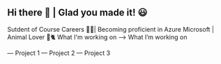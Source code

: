 ## Hi there 👋 | Glad you made it! 😃
Sutdent of Course Careers 👩‍🎓| 
Becoming proficient in Azure Microsoft | 
Animal Lover 🐶🐈
What I'm working on --> 
What I’m working on 

— Project 1 
— Project 2 
— Project 3

<!--
**gtookes1/gtookes1** is a ✨ _special_ ✨ repository because its `README.md` (this file) appears on your GitHub profile.

Here are some ideas to get you started:

- 🔭 I’m currently working on ...
- 🌱 I’m currently learning ...
- 👯 I’m looking to collaborate on ...
- 🤔 I’m looking for help with ...
- 💬 Ask me about ...
- 📫 How to reach me: ...
- 😄 Pronouns: ...
- ⚡ Fun fact: ...
-->
